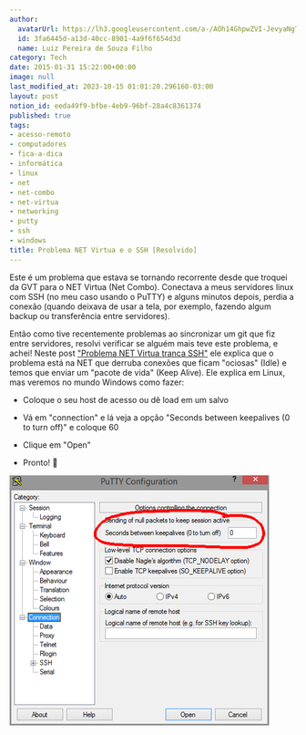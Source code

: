 ```yaml
---
author:
  avatarUrl: https://lh3.googleusercontent.com/a-/AOh14GhpwZVI-JevyaNgTdlrOT6YN20cI6V9Kxtq38Ij8AQ=s100
  id: 3fa6445d-a13d-40cc-8901-4a9f6f654d3d
  name: Luiz Pereira de Souza Filho
category: Tech
date: 2015-01-31 15:22:00+00:00
image: null
last_modified_at: 2023-10-15 01:01:20.296160-03:00
layout: post
notion_id: eeda49f9-bfbe-4eb9-96bf-28a4c8361374
published: true
tags:
- acesso-remoto
- computadores
- fica-a-dica
- informática
- linux
- net
- net-combo
- net-virtua
- networking
- putty
- ssh
- windows
title: Problema NET Virtua e o SSH [Resolvido]
---
```


Este é um problema que estava se tornando recorrente desde que troquei da GVT para o NET Virtua (Net Combo). Conectava a meus servidores linux com SSH (no meu caso usando o PuTTY) e alguns minutos depois, perdia a conexão (quando deixava de usar a tela, por exemplo, fazendo algum backup ou transferência entre servidores).

Então como tive recentemente problemas ao sincronizar um git que fiz entre servidores, resolvi verificar se alguém mais teve este problema, e achei! Neste post ["Problema NET Virtua tranca SSH"](http://www.delete.com.br/problema-net-virtua-tranca-ssh/) ele explica que o problema está na NET que derruba conexões que ficam "ociosas" (Idle) e temos que enviar um "pacote de vida" (Keep Alive). Ele explica em Linux, mas veremos no mundo Windows como fazer:

* Coloque o seu host de acesso ou dê load em um salvo

* Vá em "connection" e lá veja a opção "Seconds between keepalives (0 to turn off)" e coloque 60

* Clique em "Open"

* Pronto! 🙂

![Putty](/wp-content/uploads/2015/01/putty.png)
